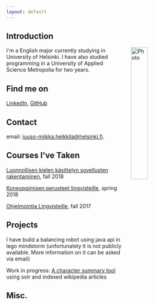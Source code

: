 ```yaml
---
layout: default
---
```


## Introduction

<img src="https://upload.wikimedia.org/wikipedia/commons/c/c9/-Insert_image_here-.svg" alt="Photo" hspace="20" width="30%" align="right"/> I'm a English major currently studying in University of Helsinki. I have also studied programming in a University of Applied Science Metropolia for two years. 

## Find me on

[LinkedIn](https://www.linkedin.com/in/juuso-miikka-heikkil%C3%A4-3b0335138/), [GitHub](https://github.com/juusomih/)

## Contact

email: juuso-miikka.heikkila@helsinki.fi. 

## Courses I've Taken

[Luonnollisen kielen käsittelyn sovellusten rakentaminen](https://courses.helsinki.fi/fi/kik-lg211/124794049), fall 2018

[Koneoppimisen perusteet lingvisteille](https://courses.helsinki.fi/en/kik-lg210/125773141), spring 2018

[Ohjelmointia Lingvisteille](https://courses.helsinki.fi/en/kik-lg208/125773313), fall 2017

## Projects

I have build a balancing robot using java api in lego mindstorm (unfortunately it is not publicly available. More information on it can be asked via email)

Work in progress: [A character summary tool](https://github.com/juusomih/python_jotto) using solr and indexed wikipedia articles 

## Misc. 

